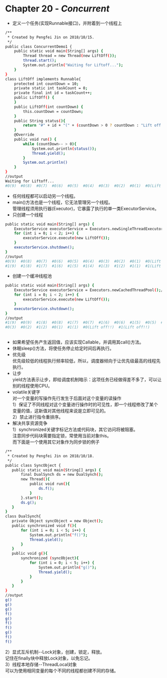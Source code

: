 # Chapter 20 - ***Concurrent***  
* 定义一个任务(实现Runnable接口)，并附着到一个线程上   
```sh 
/**
 * Created by Pengfei Jin on 2018/10/15.
 */
public class ConcurrentDemo1 {
	public static void main(String[] args) {
		Thread thread = new Thread(new LiftOff());
		thread.start();
		System.out.println("Waiting for Liftoff...");
	}
}
class LiftOff implements Runnable{
	protected int countDown = 10;
	private static int taskCount = 0;
	private final int id = taskCount++;
	public LiftOff() {
	}
	public LiftOff(int countDown) {
		this.countDown = countDown;
	}
	public String status(){
		return "#" + id + "(" + (countDown > 0 ? countDown : "Lift off!!") + ")";
	}
	@Override
	public void run() {
		while (countDown-- > 0){
			System.out.println(status());
			Thread.yield();
		}
		System.out.println()
	}
}
//output
Waiting for Liftoff...
#0(9)  #0(8)  #0(7)  #0(6)  #0(5)  #0(4)  #0(3)  #0(2)  #0(1)  #0(Lift off!!) 
```
* 任何线程都可以启动另一个线程。  
* main()方法也是一个线程，它无法管理另一个线程。  
管理线程须用执行器(Executor)，它暴露了执行的单一类ExecutorService。
* 只创建一个线程
```sh 
public static void main(String[] args) {
    ExecutorService executorService = Executors.newSingleThreadExecutor();//--只创建一个线程
    for (int i = 0; i < 2; i++) {
        executorService.execute(new LiftOff());
    }
    executorService.shutdown();
}
//output
#0(9)  #0(8)  #0(7)  #0(6)  #0(5)  #0(4)  #0(3)  #0(2)  #0(1)  #0(Lift off!!)  
#1(9)  #1(8)  #1(7)  #1(6)  #1(5)  #1(4)  #1(3)  #1(2)  #1(1)  #1(Lift off!!)  
```
* 创建一个缓冲线程池
```sh 
public static void main(String[] args) {
    ExecutorService executorService = Executors.newCachedThreadPool();//--创建一个缓冲线程池
    for (int i = 0; i < 2; i++) {
        executorService.execute(new LiftOff());
    }
    executorService.shutdown();
}
//output
#1(9)  #0(9)  #1(8)  #0(8)  #1(7)  #0(7)  #1(6)  #0(6)  #1(5)  #0(5)  #1(4)  #0(4)  #1(3)  
#0(3)  #0(2)  #1(2)  #0(1)  #1(1)  #0(Lift off!!)  #1(Lift off!!)  
  

```
* 如果希望任务产生返回值，应该实现Callable，并调用其call()方法。
* 休眠sleep()方法，将使任务停止给定时间后再执行。
* 优先级   
优先级较低的线程执行频率较低，所以，调度器倾向于让优先级最高的线程先执行。
* 让步   
yield方法表示让步，即给调度机制暗示：这项任务已经做得差不多了，可以让别的线程使用CPU。  
* volatile关键字  
对一个变量的写操作先行发生于后面对这个变量的读操作      
1）保证了不同线程对这个变量进行操作时的可见性，即一个线程修改了某个变量的值，这新值对其他线程来说是立即可见的。    
2）禁止进行指令重排序。  
 * 解决共享资源竞争  
 1）synchronized关键字标记方法或代码块，其它访问将被阻塞。   
 注意同步代码块需要指定锁，常使用当前对象this。   
 而下面是一个使用其它对象作为同步锁的例子   
 ```sh 
 /**
  * Created by Pengfei Jin on 2018/10/18.
  */
 public class SyncObject {
 	public static void main(String[] args) {
 		final DualSynch ds = new DualSynch();
 		new Thread(){
 			public void run(){
 				ds.f();
 			}
 		}.start();
 		ds.g();
 	}
 }
 class DualSynch{
 	private Object syncObject = new Object();
 	public synchronized void f(){
 		for (int i = 0; i < 5; i++) {
 			System.out.println("f()");
 			Thread.yield();
 		}
 	}
 	public void g(){
 		synchronized (syncObject){
 			for (int i = 0; i < 5; i++) {
 				System.out.println("g()");
 				Thread.yield();
 			}
 		}
 	}
 }
 //output
 g()
 g()
 g()
 f()
 g()
 f()
 f()
 g()
 f()
 f()
 ```
 2）显式互斥机制--Lock对象，创建，锁定，释放。   
 记住在finally块中释放Lock对象，以免忘记。   
 3）线程本地存储--ThreadLocal对象     
 可以为使用相同变量的每个不同的线程都创建不同的存储。